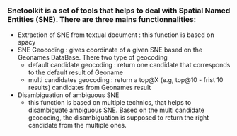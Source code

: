 ### Snetoolkit is a set of tools that helps to deal with Spatial Named Entities (SNE). There are three mains functionnalities:

* Extraction of SNE from textual document : this function is based on spacy
* SNE Geocoding : gives coordinate of a given SNE based on the Geonames DataBase. There two type of geocoding 
     * default candidate geocoding : return one candidate that corresponds to the default result of Geoname
     * multi candidates geocoding  : return a top@X (e.g, top@10 - frist 10 results) candidates from Geonames result
* Disambiguation of ambiguous SNE
   * this function is based on multiple technics, that helps to disambiguate ambiguous SNE. Based on the multi candidate geocoding, the disambiguation is supposed to return the right candidate from the multiple ones.

